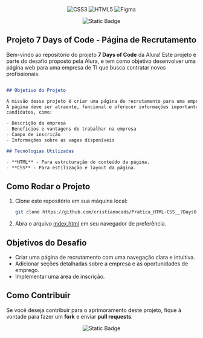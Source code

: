 
<div align="center">

![CSS3](https://img.shields.io/badge/css3-%231572B6.svg?style=for-the-badge&logo=css3&logoColor=white)
![HTML5](https://img.shields.io/badge/html5-%23E34F26.svg?style=for-the-badge&logo=html5&logoColor=white)
![Figma](https://img.shields.io/badge/Figma-Design-black?style=for-the-badge&logo=figma&logoColor=white)

<div align="center">

![Static Badge](https://img.shields.io/badge/LICENSE%20-%20CC0%20v1.0%20-%20%2353A2FC?style=flat)

</div>

## Projeto 7 Days of Code - Página de Recrutamento

</div>

Bem-vindo ao repositório do projeto **7 Days of Code** da Alura! Este projeto é parte
do desafio proposto pela Alura, e tem como objetivo desenvolver uma página web para
uma empresa de TI que busca contratar novos profissionais.

```markdown

## Objetivo do Projeto

A missão desse projeto é criar uma página de recrutamento para uma empresa de TI.
A página deve ser atraente, funcional e oferecer informações importantes para os
candidatos, como:

- Descrição da empresa
- Benefícios e vantagens de trabalhar na empresa
- Campo de inscrição
- Informações sobre as vagas disponíveis

## Tecnologias Utilizadas

- **HTML** - Para estruturação do conteúdo da página.
- **CSS** - Para estilização e layout da página.

```

## Como Rodar o Projeto

1. Clone este repositório em sua máquina local:

    ```bash
    git clone https://github.com/cristianocads/Pratica_HTML-CSS__7DaysOfCodeAlura.git
    ```

2. Abra o arquivo [index.html](index.html) em seu navegador de preferência.

## Objetivos do Desafio

- Criar uma página de recrutamento com uma navegação clara e intuitiva.
- Adicionar seções detalhadas sobre a empresa e as oportunidades de emprego.
- Implementar uma área de inscrição.

## Como Contribuir

Se você deseja contribuir para o aprimoramento deste projeto, fique à vontade para fazer um **fork** e enviar **pull requests**.

<div align="center">

![Static Badge](https://img.shields.io/badge/Colabore%20com%20seu%20conhecimento%20%F0%9F%A4%98-%233583F0)
